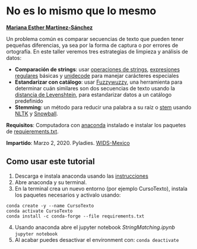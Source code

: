 # No es lo mismo que lo mesmo
[__Mariana Esther Martínez-Sánchez__](https://github.com/mar-esther23/)

Un problema común es comparar secuencias de texto que pueden tener pequeñas diferencias, ya sea por la forma de captura o por errores de ortografía. En este taller veremos tres estrategias de limpieza y análisis de datos: 
* __Comparación de strings__: usar [operaciones de strings](https://www.w3schools.com/python/python_ref_string.asp), [expresiones regulares](https://docs.python.org/2/library/re.html) básicas y [unidecode](https://pypi.org/project/Unidecode/) para manejar carácteres especiales
* __Estandarizar con catálogo__: usar [Fuzzywuzzy](https://github.com/seatgeek/fuzzywuzzy), una herramienta para determinar cuán similares son dos secuencias de texto usando la [distancia de Levenshtein](https://es.wikipedia.org/wiki/Distancia_de_Levenshtein), para estandarizar datos a un catálogo predefinido
* __Stemming__: un método para reducir una palabra a su raíz o [stem](https://nlp.stanford.edu/IR-book/html/htmledition/stemming-and-lemmatization-1.html) usando [NLTK](https://www.nltk.org/api/nltk.stem.html) y [Snowball](https://www.nltk.org/_modules/nltk/stem/snowball.html).

__Requisitos__: Computadora con [anaconda](https://www.anaconda.com/distribution/) instalado e instalar los paquetes de [requierements.txt](https://stackoverflow.com/questions/51042589/conda-version-pip-install-r-requirements-txt-target-lib/51043636).

__Impartido__: Marzo 2, 2020. Pyladies. [WIDS-Mexico](https://www.eventbrite.com/e/wids-mexico-city-tickets-94914460707)

## Como usar este tutorial

1. Descarga e instala anaconda usando las [instrucciones](https://www.anaconda.com/distribution/)
2. Abre anaconda y su terminal.
3. En la terminal crea un nuevo entorno (por ejemplo CursoTexto), instala los paquetes necesarios y activalo usando:
```
conda create -y --name CursoTexto
conda activate CursoTexto
conda install -c conda-forge --file requirements.txt
```
4. Usando anaconda abre el jupyter notebook _StringMatching.ipynb_ `jupyter notebook`
5. Al acabar puedes desactivar el environment con: `conda deactivate`

